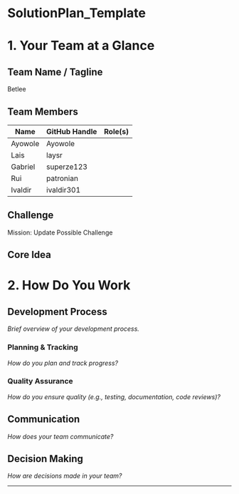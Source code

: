 # SolutionPlan_Template
# 1. Your Team at a Glance

## Team Name / Tagline  
Betlee

## Team Members  
| Name | GitHub Handle | Role(s) |
|-------|---------------|---------|
|Ayowole| Ayowole	      |         |
|Lais   | laysr         |         |
|Gabriel| superze123    |         |
|Rui	  | patronian     |         |
|Ivaldir| ivaldir301    |         |


## Challenge  
Mission: Update Possible Challenge


## Core Idea  


# 2. How Do You Work

## Development Process  
*Brief overview of your development process.*

### Planning & Tracking  
*How do you plan and track progress?*

### Quality Assurance  
*How do you ensure quality (e.g., testing, documentation, code reviews)?*

## Communication  
*How does your team communicate?*

## Decision Making  
*How are decisions made in your team?*
****
